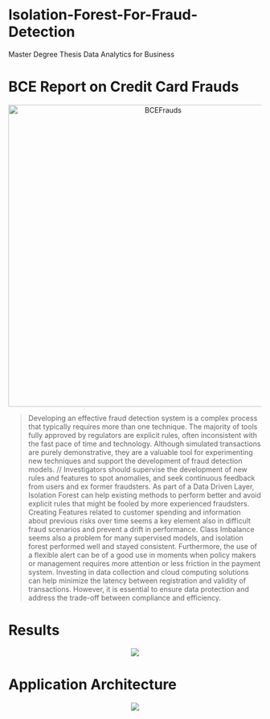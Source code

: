 # Isolation-Forest-For-Fraud-Detection
Master Degree Thesis Data Analytics for Business

# BCE Report on Credit Card Frauds
<p align="center">
<img width="600" alt="BCEFrauds" src="https://user-images.githubusercontent.com/48164716/230611009-46400e62-ae3f-41a0-b42b-19cffbfba7ab.png">
</p>

> Developing an effective fraud detection system is a complex process that
> typically requires more than one technique. The majority of tools fully approved
> by regulators are explicit rules, often inconsistent with the fast pace of time and
> technology. Although simulated transactions are purely demonstrative, they are
> a valuable tool for experimenting new techniques and support the development
> of fraud detection models. //
> Investigators should supervise the development
> of new rules and features to spot anomalies, and seek continuous feedback
> from users and ex former fraudsters. As part of a Data Driven Layer, Isolation
> Forest can help existing methods to perform better and avoid explicit rules that
> might be fooled by more experienced fraudsters. Creating Features related to
> customer spending and information about previous risks over time seems a key
> element also in difficult fraud scenarios and prevent a drift in performance. Class
> Imbalance seems also a problem for many supervised models, and isolation
> forest performed well and stayed consistent. Furthermore, the use of a flexible
> alert can be of a good use in moments when policy makers or management
> requires more attention or less friction in the payment system. Investing in data
> collection and cloud computing solutions can help minimize the latency between
> registration and validity of transactions. However, it is essential to ensure data
> protection and address the trade-off between compliance and efficiency.

# Results
<p align="center">
  <img src="https://user-images.githubusercontent.com/48164716/230608542-a0d61bcc-d3d5-4c35-82c4-4a30bbadfe60.png" />
</p>

# Application Architecture
<p align="center">
  <img src="https://user-images.githubusercontent.com/48164716/230610987-edfc210d-aedc-49e9-bff8-acef6ce05c6a.png" />
</p>




